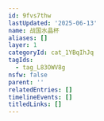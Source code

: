 ```yaml
---
id: 9fvs7thw
lastUpdated: '2025-06-13'
name: 战国水晶杯
aliases: []
layer: 1
categoryId: cat_1YBqIhJq
tagIds:
  - tag_L83OWV8g
nsfw: false
parent: ''
relatedEntries: []
timelineEvents: []
titledLinks: []
---
```



